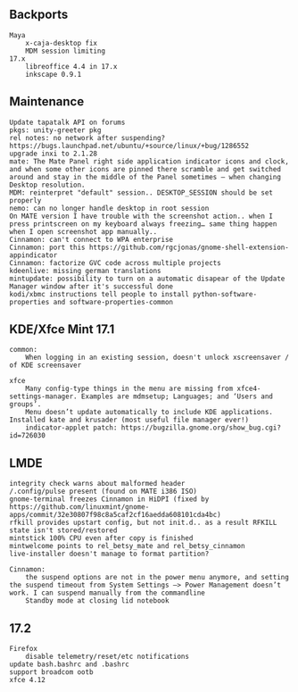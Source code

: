 Backports
---------
	Maya
		x-caja-desktop fix
		MDM session limiting
	17.x
		libreoffice 4.4 in 17.x
		inkscape 0.9.1


Maintenance
-----------
	Update tapatalk API on forums
	pkgs: unity-greeter pkg
	rel notes: no network after suspending? https://bugs.launchpad.net/ubuntu/+source/linux/+bug/1286552
	upgrade inxi to 2.1.28
	mate: The Mate Panel right side application indicator icons and clock, and when some other icons are pinned there scramble and get switched around and stay in the middle of the Panel sometimes – when changing Desktop resolution.
	MDM: reinterpret "default" session.. DESKTOP_SESSION should be set properly
	nemo: can no longer handle desktop in root session
	On MATE version I have trouble with the screenshot action.. when I press printscreen on my keyboard always freezing… same thing happen when I open screenshot app manually..
	Cinnamon: can't connect to WPA enterprise
	Cinnamon: port this https://github.com/rgcjonas/gnome-shell-extension-appindicator
	Cinnamon: factorize GVC code across multiple projects
	kdeenlive: missing german translations
	mintupdate: possibility to turn on a automatic disapear of the Update Manager window after it's successful done
	kodi/xbmc instructions tell people to install python-software-properties and software-properties-common

KDE/Xfce Mint 17.1
------------------
	common:
		When logging in an existing session, doesn't unlock xscreensaver / of KDE screensaver

	xfce
		Many config-type things in the menu are missing from xfce4-settings-manager. Examples are mdmsetup; Languages; and ‘Users and groups’.
		Menu doesn’t update automatically to include KDE applications. Installed kate and krusader (most useful file manager ever!)
		indicator-applet patch: https://bugzilla.gnome.org/show_bug.cgi?id=726030

LMDE
----
	integrity check warns about malformed header
	/.config/pulse present (found on MATE i386 ISO)
	gnome-terminal freezes Cinnamon in HiDPI (fixed by https://github.com/linuxmint/gnome-apps/commit/32e30807f98c8a5caf2cf16aedda608101cda4bc)
	rfkill provides upstart config, but not init.d.. as a result RFKILL state isn't stored/restored
	mintstick 100% CPU even after copy is finished
	mintwelcome points to rel_betsy_mate and rel_betsy_cinnamon
	live-installer doesn't manage to format partition?

	Cinnamon:
		the suspend options are not in the power menu anymore, and setting the suspend timeout from System Settings –> Power Management doesn’t work. I can suspend manually from the commandline
		Standby mode at closing lid notebook

17.2
----
	Firefox
		disable telemetry/reset/etc notifications
	update bash.bashrc and .bashrc
	support broadcom ootb
	xfce 4.12

